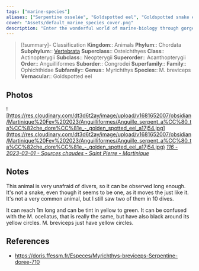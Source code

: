 ```yaml
---
tags: ["marine-species"]
aliases: ["Serpentine osselée", "Goldspotted eel", "Goldspotted snake eel", "Dark spotted snake eel"]
cover: "Assets/default_marine_species_cover.png"
description: "Enter the wonderful world of marine-biology through gorgeous underwater pictures of marine animals. Anguilliformes fish are those impressive moray and eels."
---
```

> [!summary]- Classification
**Kingdom**:: Animals
**Phylum**:: Chordata
**Subphylum**:: [Vertebrata](Vertebrata.md)
**Superclass**:: Osteichthyes
**Class**:: Actinopterygii
**Subclass**:: Neopterygii 
**Superorder**:: Acanthopterygii
**Order**:: Anguilliformes
**Suborder**:: Congrodei
**Superfamily**::
**Family**:: Ophichthidae
**Subfamily**::
**Genus**:: Myrichthys
**Species**:: M. breviceps
**Vernacular**:: Goldspotted eel

## Photos
![https://res.cloudinary.com/dt3d6t2ay/image/upload/v1681652007/obsidian/Martinique%20Fev%202023/Anguilliformes/Anguille_serpent_a%CC%80_ta%CC%82che_dore%CC%81e_-_golden_spotted_eel_a17j54.jpg](https://res.cloudinary.com/dt3d6t2ay/image/upload/v1681652007/obsidian/Martinique%20Fev%202023/Anguilliformes/Anguille_serpent_a%CC%80_ta%CC%82che_dore%CC%81e_-_golden_spotted_eel_a17j54.jpg)
*[116 - 2023-03-01 - Sources chaudes - Saint Pierre - Martinique](116%20-%202023-03-01%20-%20Sources%20chaudes%20-%20Saint%20Pierre%20-%20Martinique.md)*


## Notes
This animal is very unafraid of divers, so it can be observed long enough. It's not a snake, even though it seems to be one, as it moves the just like it. It's not a very common animal, but I still saw two of them in 10 dives.

It can reach 1m long and can be tint in yellow to green. It can be confused with the M. ocellatus, that is really the same, but have also black around its yellow circles. M. breviceps just have yellow circles. 

## References
- https://doris.ffessm.fr/Especes/Myrichthys-breviceps-Serpentine-doree-710